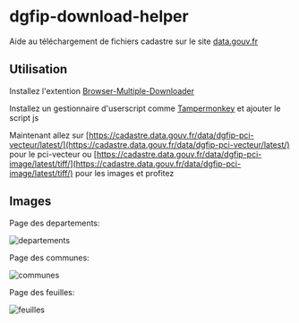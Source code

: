# dgfip-download-helper
Aide au téléchargement de fichiers cadastre sur le site [data.gouv.fr](https://cadastre.data.gouv.fr/datasets/plan-cadastral-informatise)

## Utilisation

Installez l'extention [Browser-Multiple-Downloader](https://github.com/mediascience/Browser-Multiple-Downloader)

Installez un gestionnaire d'userscript comme [Tampermonkey](http://tampermonkey.net/) et ajouter le script js

Maintenant allez sur [https://cadastre.data.gouv.fr/data/dgfip-pci-vecteur/latest/](https://cadastre.data.gouv.fr/data/dgfip-pci-vecteur/latest/) pour le pci-vecteur
ou [https://cadastre.data.gouv.fr/data/dgfip-pci-image/latest/tiff/](https://cadastre.data.gouv.fr/data/dgfip-pci-image/latest/tiff/) pour les images et profitez


## Images

Page des departements:

![departements](https://user-images.githubusercontent.com/1994265/34261187-ab5ac150-e668-11e7-868e-452bad5b19e0.png)

Page des communes:

![communes](https://user-images.githubusercontent.com/1994265/34261120-71ad54fe-e668-11e7-9d07-58e0248fff05.png)


Page des feuilles:

![feuilles](https://user-images.githubusercontent.com/1994265/34261200-b423b9f4-e668-11e7-8d82-27a1ee905f5b.png)